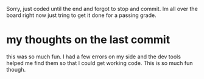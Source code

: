 Sorry, just coded until the end and forgot to stop and commit. Im all over the board right now just tring to get it done for a passing grade. 

# my thoughts on the last commit
this was so much fun. I had a few errors on my side and the dev tools helped me find them so that I could get working code. This is so much fun though. 